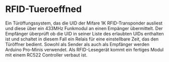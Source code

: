# RFID-Tueroeffned
Ein Türöffungssystem, das die UID der Mifare 1K RFID-Transponder ausliest und diese über ein 433MHz Funkmodul an einen Empänger übermittelt.
Der Empfänger überprüft ob die UID in seiner Liste des erlaubten UIDs enthalten ist und schaltet in diesem Fall ein Relais für eine einstellbare Zeit, das den Türöffner bedient.
Sowohl als Sender als auch als Empfänger werden Arduino Pro-Minis verwendet. 
Als RFID-Lesegerät kommt ein fertiges Modul mit einem RC522 Controller verbaut ist.
